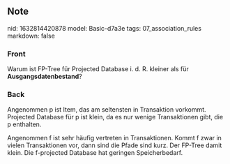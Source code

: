 ## Note
nid: 1632814420878
model: Basic-d7a3e
tags: 07_association_rules
markdown: false

### Front
Warum ist FP-Tree für Projected Database i. d. R. kleiner als für
<b>Ausgangsdatenbestand</b>?

### Back
Angenommen p ist Item, das am seltensten in Transaktion vorkommt.
Projected Database für p ist klein, da es nur wenige Transaktionen
gibt, die p enthalten.
<div>
  Angenommen f ist sehr häufig vertreten in Transaktionen. Kommt f
  zwar in vielen Transaktionen vor, dann sind die Pfade sind kurz.
  Der FP-Tree damit klein. Die f-projected Database hat geringen
  Speicherbedarf.
</div>
